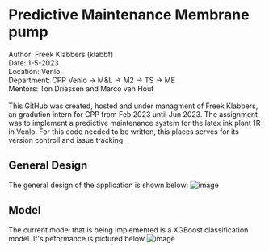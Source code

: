 # Predictive Maintenance Membrane pump
Author: Freek Klabbers (klabbf)\
Date: 1-5-2023\
Location: Venlo\
Department: CPP Venlo -> M&L -> M2 -> TS -> ME\
Mentors: Ton Driessen and Marco van Hout\
\
This GitHub was created, hosted and under managment of Freek Klabbers, an gradution intern for CPP from Feb 2023 until Jun 2023.
The assignment was to implement a predictive maintenance system for the latex ink plant 1R in Venlo.
For this code needed to be written, this places serves for its version controll and issue tracking.

## General Design
The general design of the application is shown below:
![image](https://user-images.githubusercontent.com/85930277/235468904-d0a9807c-dd62-4d6d-9db9-06e8b9ebb011.png)



## Model
The current model that is being implemented is a XGBoost classification model. It's peformance is pictured below
 ![image](https://user-images.githubusercontent.com/85930277/235467818-5611ed23-8a9b-4149-ab77-e5022c232893.png)

